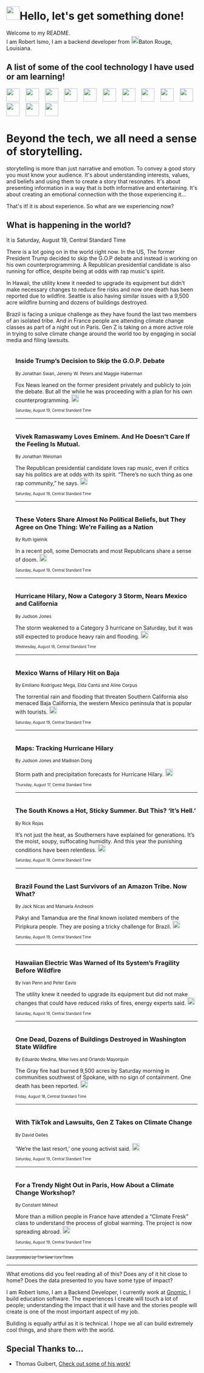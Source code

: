 <h1><img src="https://emojis.slackmojis.com/emojis/images/1643514375/3493/hot-coffee.gif?1643514375" width="35"/>Hello, let's get something done!</h1>

<p>Welcome to my README.<br/>
I am Robert Ismo, I am a backend developer from <img src="https://emojis.slackmojis.com/emojis/images/1638395689/50435/moulin_rouge.png?1638395689" width="20"/>Baton Rouge, Louisiana.</p>
<h2>A list of some of the cool technology I have used or am learning!</h2>
<p>
<img src="https://emojis.slackmojis.com/emojis/images/1643516091/21142/meow_bongotap.gif?1643516091" width="35" alt="">
<img src="https://img.shields.io/badge/Favorite%20Frontend%20Framework-SvelteKit-f83903" alt="">
<img src="https://img.shields.io/badge/Second%20Favorite-Vue-40b581" alt="">
<img src="https://img.shields.io/badge/Most%20Used%20Runtime-Nodejs-78b061" alt="">
<img src="https://emojis.slackmojis.com/emojis/images/1643517416/34482/fire.gif?1643517416" width="35" alt="">
<img src="https://img.shields.io/badge/Javascript%20But%20Better-Typescript-0078ca" alt="">
<img src="https://img.shields.io/badge/Favorite%20Language-Elixir-3e244d" alt="">
<img src="https://img.shields.io/badge/Containerize%20Everything-Docker-6ac9ef" alt="">
<img src="https://emojis.slackmojis.com/emojis/images/1643514596/5999/meow_party.gif?1643514596" width="35" alt="">
<img src="https://img.shields.io/badge/API%20Love%20Language-Graphql-de32a5" alt="">
<img src="https://img.shields.io/badge/Our%20Favorite%20Version%20Controller-Git-e94f33" alt="">
<img src="https://img.shields.io/badge/Favorite%20Database-Redis-d42d1d" alt="">
<img src="https://emojis.slackmojis.com/emojis/images/1643514559/5584/deployparrot.gif?1643514559" width="35" alt="">
<img src="https://img.shields.io/badge/Container%20Interstate-RabbitMQ-f66200" alt="">
<img src="https://img.shields.io/badge/Gotta%20Learn-Kubernetes-316adf" alt="">
<img src="https://img.shields.io/badge/Really%20Mature%20Now-WASM-654fef" alt="">
<img src="https://emojis.slackmojis.com/emojis/images/1666642497/61942/dance_vibe.gif?1666642497" width="35" alt="">
<img src="https://img.shields.io/badge/For%20My%20M1-ARM64-657d96" alt="">
<img src="https://img.shields.io/badge/Loving%20This%20So%20Much-TailwindCSS-17bcb5" alt="">
<img src="https://img.shields.io/badge/Cool%20Build%20Tool-Vite-f9cb24" alt="">
<img src="https://emojis.slackmojis.com/emojis/images/1669231376/62819/working-on-it.gif?1669231376" width="35" alt="">
<img src="https://img.shields.io/badge/Fun%20and%20Easy%20Database-MongoDB-5f8c49" alt="">
<img src="https://img.shields.io/badge/JS%20Life%20Support-NPM-c73737" alt="">
<img src="https://img.shields.io/badge/I%20Liked%20It-DynamoDB-0073b9" alt="">
<img src="https://emojis.slackmojis.com/emojis/images/1643514045/46/question.gif?1643514045" width="35" alt="">
<img src="https://img.shields.io/badge/cool-React-60d6f9" alt="">
<img src="https://img.shields.io/badge/Future%20Big%20Project-Lambda-f37e00" alt="">
<img src="https://img.shields.io/badge/NPM%20But%20Better-PNPM-f1aa07" alt="">
<img src="https://emojis.slackmojis.com/emojis/images/1643514943/9662/fbwow.gif?1643514943" width="35" alt="">
<img src="https://img.shields.io/badge/First%20Language-C-662079" alt="">
<img src="https://img.shields.io/badge/Where%20I%20Deploy%20Frontend-Vercel-000000" alt="">
<img src="https://img.shields.io/badge/Who%20Does%20not%20Want%20an%20App-Swift-f9492a" alt="">
<img src="https://emojis.slackmojis.com/emojis/images/1643514058/151/javascript.png?1643514058" width="35" alt="">
<img src="https://img.shields.io/badge/cool-Python-fbd542" alt="">
<img src="https://img.shields.io/badge/Favorite%20Something-Stripe-656cdc" alt="">
<img src="https://img.shields.io/badge/Of%20Course-HTML5-ed6327" alt="">
<img src="https://emojis.slackmojis.com/emojis/images/1660415405/60731/bomb.gif?1660415405" width="35" alt="">
<img src="https://img.shields.io/badge/hate-CSS-2964ec" alt="">
<img src="https://img.shields.io/badge/Learning-CircleCI-141215" alt="">
<img src="https://img.shields.io/badge/Learning-Rust-fbbb3b" alt="">
<img src="https://emojis.slackmojis.com/emojis/images/1660415397/60712/writing-hand.gif?1660415397" width="35" alt="">
<img src="https://img.shields.io/badge/Dev%20Browser%20of%20Choice-Firefox-cc4e26" alt="">
<img src="https://img.shields.io/badge/Recoverying%20From%20Windows-UNIX-1781e3" alt="">
<img src="https://img.shields.io/badge/LOVE-LogSeq-90c1c2" alt="">
<img src="https://emojis.slackmojis.com/emojis/images/1643514066/223/kirby.gif?1643514066" width="35" alt="">
<img src="https://img.shields.io/badge/Daily%20Driver-MacOS-e6e6e8" alt="">
<img src="https://img.shields.io/badge/Git%20Server-Github-000000" alt="">
<img src="https://img.shields.io/badge/enjoyable-EC2-f17428" alt="">
<img src="https://emojis.slackmojis.com/emojis/images/1643514239/2069/excited.gif?1643514239" width="35" alt="">
</p>
<h1>Beyond the tech, we all need a sense of storytelling.</h1>
<p>storytelling is more than just narrative and emotion. To convey a good story you must know your audience. It's about understanding interests, values, and beliefs and using them to create a story that resonates. It's about presenting information in a way that is both informative and entertaining. It's about creating an emotional connection with the those experiencing it...</p>
<p>That's it! it is about experience. So what are we experiencing now?</p>
<h2>What is happening in the world?</h2>
<p>It is Saturday, August 19, Central Standard Time</p>
<p>
There is a lot going on in the world right now. In the US, The former President Trump decided to skip the G.O.P debate and instead is working on his own counterprogramming. A Republican presidential candidate is also running for office, despite being at odds with rap music&#39;s spirit. 

In Hawaii, the utility knew it needed to upgrade its equipment but didn&#39;t make necessary changes to reduce fire risks and now one death has been reported due to wildfire. Seattle is also having similar issues with a 9,500 acre wildfire burning and dozens of buildings destroyed. 

Brazil is facing a unique challenge as they have found the last two members of an isolated tribe. And in France people are attending climate change classes as part of a night out in Paris. Gen Z is taking on a more active role in trying to solve climate change around the world too by engaging in social media and filing lawsuits.</p>
<ol>
<img src="https://img.shields.io/badge/-us-blue" alt="">
<h3>Inside Trump’s Decision to Skip the G.O.P. Debate</h3>
<sub>By Jonathan Swan, Jeremy W. Peters and Maggie Haberman</sub>
<p>Fox News leaned on the former president privately and publicly to join the debate. But all the while he was proceeding with a plan for his own counterprogramming.  <a href="https://nyti.ms/3seql4d"><img src="https://developer.nytimes.com/files/poweredby_nytimes_30b.png?v=1583354208352" height="20"></a></p>
<sub><sub>Saturday, August 19, Central Standard Time</sub></sub>
<hr/>
<img src="https://img.shields.io/badge/-us-blue" alt="">
<h3>Vivek Ramaswamy Loves Eminem. And He Doesn’t Care If the Feeling Is Mutual.</h3>
<sub>By Jonathan Weisman</sub>
<p>The Republican presidential candidate loves rap music, even if critics say his politics are at odds with its spirit. “There’s no such thing as one rap community,” he says.  <a href="https://nyti.ms/47Cyn7e"><img src="https://developer.nytimes.com/files/poweredby_nytimes_30b.png?v=1583354208352" height="20"></a></p>
<sub><sub>Saturday, August 19, Central Standard Time</sub></sub>
<hr/>
<img src="https://img.shields.io/badge/-upshot-blue" alt="">
<h3>These Voters Share Almost No Political Beliefs, but They Agree on One Thing: We’re Failing as a Nation</h3>
<sub>By Ruth Igielnik</sub>
<p>In a recent poll, some Democrats and most Republicans share a sense of doom.  <a href="https://nyti.ms/45gyPqf"><img src="https://developer.nytimes.com/files/poweredby_nytimes_30b.png?v=1583354208352" height="20"></a></p>
<sub><sub>Saturday, August 19, Central Standard Time</sub></sub>
<hr/>
<img src="https://img.shields.io/badge/-world-blue" alt="">
<h3>Hurricane Hilary, Now a Category 3 Storm, Nears Mexico and California</h3>
<sub>By Judson Jones</sub>
<p>The storm weakened to a Category 3 hurricane on Saturday, but it was still expected to produce heavy rain and flooding.  <a href="https://nyti.ms/3OG1pdy"><img src="https://developer.nytimes.com/files/poweredby_nytimes_30b.png?v=1583354208352" height="20"></a></p>
<sub><sub>Wednesday, August 16, Central Standard Time</sub></sub>
<hr/>
<img src="https://img.shields.io/badge/-world-blue" alt="">
<h3>Mexico Warns of Hilary Hit on Baja</h3>
<sub>By Emiliano Rodríguez Mega, Elda Cantú and Aline Corpus</sub>
<p>The torrential rain and flooding that threaten Southern California also menaced Baja California, the western Mexico peninsula that is popular with tourists.  <a href="https://nyti.ms/3R3kAkr"><img src="https://developer.nytimes.com/files/poweredby_nytimes_30b.png?v=1583354208352" height="20"></a></p>
<sub><sub>Saturday, August 19, Central Standard Time</sub></sub>
<hr/>
<img src="https://img.shields.io/badge/-world-blue" alt="">
<h3>Maps: Tracking Hurricane Hilary</h3>
<sub>By Judson Jones and Madison Dong</sub>
<p>Storm path and precipitation forecasts for Hurricane Hilary.  <a href="https://nyti.ms/3KLxUFM"><img src="https://developer.nytimes.com/files/poweredby_nytimes_30b.png?v=1583354208352" height="20"></a></p>
<sub><sub>Thursday, August 17, Central Standard Time</sub></sub>
<hr/>
<img src="https://img.shields.io/badge/-us-blue" alt="">
<h3>The South Knows a Hot, Sticky Summer. But This? ‘It’s Hell.’</h3>
<sub>By Rick Rojas</sub>
<p>It’s not just the heat, as Southerners have explained for generations. It’s the moist, soupy, suffocating humidity. And this year the punishing conditions have been relentless.  <a href="https://nyti.ms/47AY6wS"><img src="https://developer.nytimes.com/files/poweredby_nytimes_30b.png?v=1583354208352" height="20"></a></p>
<sub><sub>Saturday, August 19, Central Standard Time</sub></sub>
<hr/>
<img src="https://img.shields.io/badge/-world-blue" alt="">
<h3>Brazil Found the Last Survivors of an Amazon Tribe. Now What?</h3>
<sub>By Jack Nicas and Manuela Andreoni</sub>
<p>Pakyi and Tamandua are the final known isolated members of the Piripkura people. They are posing a tricky challenge for Brazil.  <a href="https://nyti.ms/3QG2uVj"><img src="https://developer.nytimes.com/files/poweredby_nytimes_30b.png?v=1583354208352" height="20"></a></p>
<sub><sub>Saturday, August 19, Central Standard Time</sub></sub>
<hr/>
<img src="https://img.shields.io/badge/-business-blue" alt="">
<h3>Hawaiian Electric Was Warned of Its System’s Fragility Before Wildfire</h3>
<sub>By Ivan Penn and Peter Eavis</sub>
<p>The utility knew it needed to upgrade its equipment but did not make changes that could have reduced risks of fires, energy experts said.  <a href="https://nyti.ms/3DZ2F6F"><img src="https://developer.nytimes.com/files/poweredby_nytimes_30b.png?v=1583354208352" height="20"></a></p>
<sub><sub>Saturday, August 19, Central Standard Time</sub></sub>
<hr/>
<img src="https://img.shields.io/badge/-us-blue" alt="">
<h3>One Dead, Dozens of Buildings Destroyed in Washington State Wildfire</h3>
<sub>By Eduardo Medina, Mike Ives and Orlando Mayorquin</sub>
<p>The Gray fire had burned 9,500 acres by Saturday morning in communities southwest of Spokane, with no sign of containment. One death has been reported.  <a href="https://nyti.ms/3QH2aFR"><img src="https://developer.nytimes.com/files/poweredby_nytimes_30b.png?v=1583354208352" height="20"></a></p>
<sub><sub>Friday, August 18, Central Standard Time</sub></sub>
<hr/>
<img src="https://img.shields.io/badge/-climate-blue" alt="">
<h3>With TikTok and Lawsuits, Gen Z Takes on Climate Change</h3>
<sub>By David Gelles</sub>
<p>‘We’re the last resort,’ one young activist said.  <a href="https://nyti.ms/3E4Zryg"><img src="https://developer.nytimes.com/files/poweredby_nytimes_30b.png?v=1583354208352" height="20"></a></p>
<sub><sub>Saturday, August 19, Central Standard Time</sub></sub>
<hr/>
<img src="https://img.shields.io/badge/-world-blue" alt="">
<h3>For a Trendy Night Out in Paris, How About a Climate Change Workshop?</h3>
<sub>By Constant Méheut</sub>
<p>More than a million people in France have attended a “Climate Fresk” class to understand the process of global warming. The project is now spreading abroad.  <a href="https://nyti.ms/3E0MDsQ"><img src="https://developer.nytimes.com/files/poweredby_nytimes_30b.png?v=1583354208352" height="20"></a></p>
<sub><sub>Saturday, August 19, Central Standard Time</sub></sub>
<hr/>
</ol>
<a href="https://developer.nytimes.com"><sub><sub>Data provided by The New York Times</sub></sub></a>
<hr/>
<p>What emotions did you feel reading all of this? Does any of it hit close to home? Does the data presented to you have some type of impact?</p>
<p>I am Robert Ismo, I am a Backend Developer, I currently work at <a href="https://gnomic.education/">Gnomic</a>, I build education software. The experiences I create will touch a lot of people; understanding the impact that it will have and the stories people will create is one of the most important aspect of my job.</p>
<p>Building is equally artful as it is technical. I hope we all can build extremely cool things, and share them with the world.</p>
<h2>Special Thanks to...</h2>
<ul>
<li>Thomas Guibert, <a href="https://github.com/thmsgbrt/thmsgbrt">Check out some of his work!</a></li>
</ul>